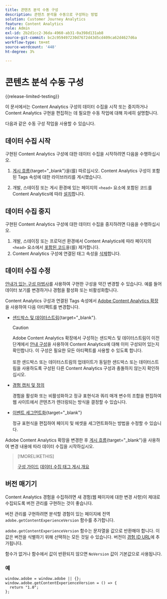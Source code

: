 ```yaml
---
title: 콘텐츠 분석 수동 구성
description: 콘텐츠 분석을 수동으로 구성하는 방법
solution: Customer Journey Analytics
feature: Content Analytics
role: Admin
exl-id: 2b2d1cc2-36da-4960-ab31-0a398d131ab8
source-git-commit: bc2c959497230d7672d43d5cd409ca62d4627d6a
workflow-type: tm+mt
source-wordcount: '448'
ht-degree: 3%

---
```


# 콘텐츠 분석 수동 구성

{{release-limited-testing}}


이 문서에서는 Content Analytics 구성의 데이터 수집을 시작 또는 중지하거나 Content Analytics 구현을 편집하는 데 필요한 수동 작업에 대해 자세히 설명합니다.

다음과 같은 수동 구성 작업을 사용할 수 있습니다.

## 데이터 수집 시작

구현된 Content Analytics 구성에 대한 데이터 수집을 시작하려면 다음을 수행하십시오.

1. [게시 흐름](https://experienceleague.adobe.com/en/docs/experience-platform/tags/publish/overview){target="_blank"}을(를) 따르십시오. Content Analytics 구성이 포함된 Tags 속성에 대한 라이브러리를 게시했습니다.

1. 개발, 스테이징 또는 게시 환경에 있는 페이지의 `<head>` 요소에 포함된 코드를 Content Analytics에 따라 [설치](https://experienceleague.adobe.com/en/docs/experience-platform/tags/publish/environments/environments#installation)합니다.


## 데이터 수집 중지

구현된 Content Analytics 구성에 대한 데이터 수집을 중지하려면 다음을 수행하십시오.

1. 개발, 스테이징 또는 프로덕션 환경에서 Content Analytics에 따라 페이지의 `<head>` 요소에서 [포함된 코드](https://experienceleague.adobe.com/en/docs/experience-platform/tags/publish/environments/environments)을(를) 제거합니다.
1. Content Analytics 구성에 연결된 태그 속성을 [삭제](https://experienceleague.adobe.com/en/docs/experience-platform/tags/publish/overview)합니다.



## 데이터 수집 수정

[안내가 있는 구성 마법사](guided.md)를 사용하여 구현한 구성을 약간 변경할 수 있습니다. 예를 들어 데이터 보기를 변경하거나 경험을 활성화 또는 비활성화합니다.

Content Analytics 구성과 연결된 Tags 속성에서 [Adobe Content Analytics 확장](https://experienceleague.adobe.com/en/docs/experience-platform/tags/extensions/client/content-analytics/overview)을 사용하여 다음 아티팩트를 변경합니다.

* [샌드박스 및 데이터스트림](https://experienceleague.adobe.com/en/docs/experience-platform/tags/extensions/client/content-analytics/overview#configure-datastreams){target="_blank"}.

  >[!CAUTION]
  >
  >Adobe Content Analytics 확장에서 구성하는 샌드박스 및 데이터스트림이 이전 단계에서 [안내 구성](guided.md)을 사용하여 Content Analytics에 대해 이미 구성되어 있는지 확인합니다. 이 구성은 필요한 모든 아티팩트를 사용할 수 있도록 합니다.<br/><br/>또한 샌드박스 또는 데이터스트림의 업데이트가 동일한 샌드박스 또는 데이터스트림을 사용하도록 구성된 다른 Content Analytics 구성과 충돌하지 않는지 확인하십시오.
  >

* [경험 캡처 및 정의](https://experienceleague.adobe.com/en/docs/experience-platform/tags/extensions/client/content-analytics/overview?lang=en#configure-experience-capture-and-definition)

  경험을 활성화 또는 비활성화하고 정규 표현식과 쿼리 매개 변수의 조합을 편집하여 웹 사이트에서 콘텐츠가 렌더링되는 방식을 결정할 수 있습니다.

* [이벤트 세그먼트화](https://experienceleague.adobe.com/en/docs/experience-platform/tags/extensions/client/content-analytics/overview#configure-event-segmenting){target="_blank"}

  정규 표현식을 편집하여 페이지 및 에셋을 세그먼트화하는 방법을 수정할 수 있습니다.


Adobe Content Analytics 확장을 변경한 후 [게시 흐름](https://experienceleague.adobe.com/en/docs/experience-platform/tags/publish/overview){target="_blank"}을 사용하여 변경 내용에 따라 데이터 수집을 시작하십시오.



>[!MORELIKETHIS]
>
>[구성 가이드](guided.md)
>[데이터 수집 태그 게시 개요](https://experienceleague.adobe.com/en/docs/experience-platform/tags/publish/overview)
>


## 버전 매기기

Content Analytics 경험을 수집하려면 새 경험(웹 페이지에 대한 변경 사항)이 제대로 수집되도록 버전 관리를 구현하는 것이 좋습니다.

버전 관리를 구현하려면 분석할 경험이 있는 페이지에 전역 `adobe.getContentExperienceVersion` 함수를 추가합니다.

`adobe.getContentExperienceVersion` 함수는 문자열을 값으로 반환해야 합니다. 이 값은 버전을 식별하기 위해 선택하는 모든 것일 수 있습니다. 버전이 [경험 ID URL](/help/content-analytics/report/components.md#experience-metadata)에 추가됩니다.

함수가 없거나 함수에서 값이 반환되지 않으면 `NoVersion` 값이 기본값으로 사용됩니다.

### 예

```
window.adobe = window.adobe || {};
window.adobe.getContentExperienceVersion = () => {
  return "1.0";
};
```
